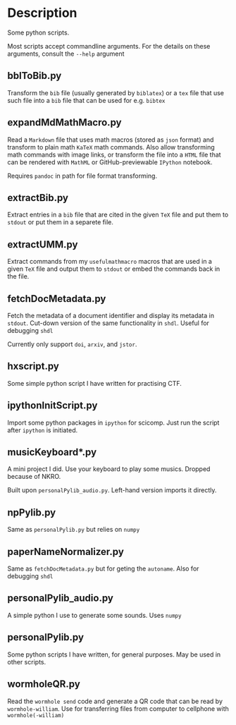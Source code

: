 # Description

Some python scripts.

Most scripts accept commandline arguments. For the details on these arguments, consult the `--help` argument

## bblToBib.py

Transform the `bib` file (usually generated by `biblatex`) or a `tex` file that use such file into a `bib` file that can be used for e.g. `bibtex`

## expandMdMathMacro.py

Read a `Markdown` file that uses math macros (stored as `json` format) and transform to plain math `KaTeX` math commands. Also allow transforming math commands with image links, or transform the file into a `HTML` file that can be rendered with `MathML` or GitHub-previewable `IPython` notebook.

Requires `pandoc` in path for file format transforming.

## extractBib.py

Extract entries in a `bib` file that are cited in the given `TeX` file and put them to `stdout` or put them in a separete file.

## extractUMM.py

Extract commands from my `usefulmathmacro` macros that are used in a given `TeX` file and output them to `stdout` or embed the commands back in the file.

## fetchDocMetadata.py

Fetch the metadata of a document identifier and display its metadata in `stdout`. Cut-down version of the same functionality in `shdl`. Useful for debugging `shdl`

Currently only support `doi`, `arxiv`, and `jstor`.


## hxscript.py

Some simple python script I have written for practising CTF.

## ipythonInitScript.py

Import some python packages in `ipython` for scicomp. Just run the script after `ipython` is initiated.

## musicKeyboard*.py

A mini project I did. Use your keyboard to play some musics. Dropped because of NKRO.

Built upon `personalPylib_audio.py`. Left-hand version imports it directly.

## npPylib.py

Same as `personalPylib.py` but relies on `numpy`

## paperNameNormalizer.py

Same as `fetchDocMetadata.py` but for geting the `autoname`. Also for debugging `shdl`

## personalPylib_audio.py

A simple python I use to generate some sounds. Uses `numpy`

## personalPylib.py

Some python scripts I have written, for general purposes. May be used in other scripts.

## wormholeQR.py

Read the `wormhole send` code and generate a QR code that can be read by `wormhole-william`. Use for transferring files from computer to cellphone with `wormhole(-william)`

